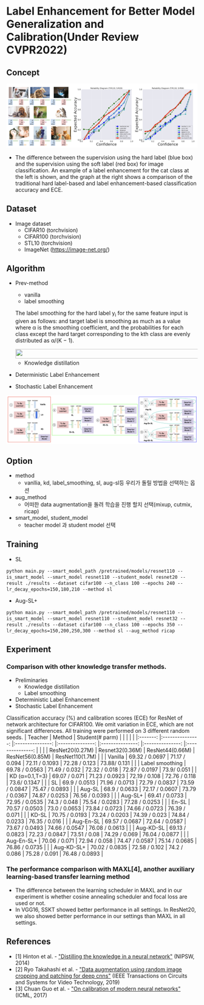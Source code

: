 Label Enhancement for Better Model Generalization and Calibration(Under Review CVPR2022)
================================

Concept
-----------
![concept](./img/concept.png)
* The difference between the supervision using the hard label (blue box) and the supervision using the soft label (red box)
for image classification. An example of a label enhancement for the cat class at the left is shown, and the graph at the right shows a
comparison of the traditional hard label-based and label enhancement-based classification accuracy and ECE.

Dataset
-------
* Image dataset
  * CIFAR10 (torchvision)
  * CIFAR100 (torchvision)
  * STL10 (torchvision)
  * ImageNet (https://image-net.org/)


Algorithm 
---------
* Prev-method
    * vanilla
    * label smoothing

    The label smoothing for the hard label y<sub>i</sub>
    for the same feature input is given as follows:
    and target label is smoothing as much as a value
    where α is the smoothing coefficient, and the probabilities
    for each class except the hard target corresponding to the
    kth class are evenly distributed as α/(K − 1).

    <img src="https://render.githubusercontent.com/render/math?math=y_{i}^{~k}=(1-\alpha)y_{i}^{k} + \frac{\alpha}{K-1}" width=1000 height=25>

    * Knowledge distillation
    
* Deterministic Label Enhancement

* Stochastic Label Enhancement

![concept](./img/approach.png)

Option 
--------
* method
  * vanllia, kd, label_smoothing, sl, aug-sl등 우리가 돌릴 방법을 선택하는 옵션
* aug_method 
  * 어떠한 data augmentation을 돌려 학습을 진행 할지 선택(mixup, cutmix, ricap)
* smart_model, student_model 
  * teacher model 과 student model 선택 

Training
--------
* SL
```
python main.py --smart_model_path /pretrained/models/resnet110 --is_smart_model --smart_model resnet110 --student_model resnet20 --result ./results --dataset cifar100 --n_class 100 --epochs 240 --lr_decay_epochs=150,180,210 --method sl
```
* Aug-SL+
```
python main.py --smart_model_path /pretrained/models/resnet110 --is_smart_model --smart_model resnet110 --student_model resnet32 --result ./results --dataset cifar100 --n_class 100 --epochs 350 --lr_decay_epochs=150,200,250,300 --method sl --aug_method ricap
```

Experiment
--------
### Comparison with other knowledge transfer methods.
* Preliminaries
    * Knowledge distillation
    * Label smoothing
* Deterministic Label Enhancement
* Stochastic Label Enhancement
 
Classification accuracy (%) and calibration scores (ECE) for ResNet of network architecture for CIFAR100. We omit variation in
ECE, which are not significant differences. All training were performed on 3 different random seeds.
| Teacher 	|      Method     	| Student(# parm) 	|                 	|                 	|                 	|                 	|
|:-------:	|:---------------:	|:---------------:	|:---------------:	|:---------------:	|:---------------:	|:---------------:	|
|         	|                 	| ResNet20(0.27M) 	| Resnet32(0.36M) 	| ResNet44(0.66M) 	| ResNet56(0.85M) 	| ResNet110(1.7M) 	|
|         	|     Vanilla     	|  69.32 / 0.0697 	|  71.17 / 0.094  	|  72.11 / 0.1093 	|  72.28 / 0.123  	|   73.88/ 0.131  	|
|         	| Label smoothing 	|  69.78 / 0.0563 	|  71.49 / 0.032  	|  72.32 / 0.018  	|  72.87 / 0.0197 	|   73.9/ 0.051   	|
|         	|  KD (α=0.1,T=3) 	|  69.07 / 0.071  	|  71.23 / 0.0923 	|  72.19 / 0.108  	|  72.76 / 0.118  	|   73.6/ 0.1347  	|
|         	|        SL       	|  69.9 / 0.0513  	|  71.96 / 0.0713 	|  72.79 / 0.0837 	|  73.59 / 0.0847 	|  75.47 / 0.0893 	|
|         	|      Aug-SL     	|  68.9 / 0.0633  	|  72.17 / 0.0607 	|  73.79 / 0.0367 	|  74.87 / 0.0253 	|  76.56 / 0.0393 	|
|         	|     Aug-SL+     	|  69.41 / 0.0733 	|  72.95 / 0.0535 	|   74.3 / 0.048  	|  75.54 / 0.0283 	|  77.28 / 0.0253 	|
|         	|      En-SL      	|  70.57 / 0.0503 	|  73.0 / 0.0653  	|  73.84 / 0.0723 	|  74.66 / 0.0723 	|  76.39 / 0.071  	|
|         	|      KD-SL      	|  70.75 / 0.0193 	|  73.24 / 0.0203 	|  74.39 / 0.023  	|  74.84 / 0.0233 	|  76.35 / 0.016  	|
|         	|    Aug-En-SL    	|  69.57 / 0.0687 	|  72.64 / 0.0587 	|  73.67 / 0.0493 	|  74.66 / 0.0547 	|  76.08 / 0.0613 	|
|         	|    Aug-KD-SL    	|  69.13 / 0.0823 	|  72.23 / 0.0847 	|   73.51 / 0.08  	|  74.29 / 0.069  	|  76.04 / 0.0877 	|
|         	|    Aug-En-SL+   	|  70.06 / 0.071  	|  72.94 / 0.058  	|  74.47 / 0.0587 	|  75.14 / 0.0685 	|  76.86 / 0.0735 	|
|         	|    Aug-KD-SL+   	|  70.02 / 0.0835 	|  72.58 / 0.102  	|   74.2 / 0.086  	|  75.28 / 0.091  	|  76.48 / 0.0893 	|




### The performance comparison with MAXL[4], another auxiliary learning-based transfer learning method
* The difference between the learning scheduler in MAXL and in our experiment is whether cosine annealing scheduler and focal loss are used or not.
* In VGG16, SSKT showed better performance in all settings. In ResNet20, we also showed better performance in our settings than MAXL in all settings.

 
References
 ----------------
* [1] Hinton et al. - ["Distilling the knowledge in a neural network"](https://arxiv.org/abs/1503.02531) (NIPSW, 2014)
* [2] Ryo Takahashi et al. - ["Data augmentation using random image cropping and patching for deep cnns"](https://arxiv.org/abs/1811.09030) (IEEE Transactions on Circuits and Systems for Video Technology, 2019)
* [3] Chuan Guo et al. - ["On calibration of modern neural networks"](https://arxiv.org/abs/1706.04599) (ICML, 2017)